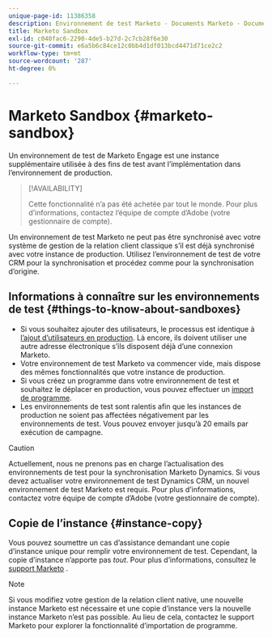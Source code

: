 ```yaml
---
unique-page-id: 11386358
description: Environnement de test Marketo - Documents Marketo - Documentation du produit
title: Marketo Sandbox
exl-id: c040fac6-2290-4de5-b27d-2c7cb28f6e30
source-git-commit: e6a5b6c84ce12c0bb4d1df013bcd4471d71ce2c2
workflow-type: tm+mt
source-wordcount: '287'
ht-degree: 0%

---
```


# Marketo Sandbox {#marketo-sandbox}

Un environnement de test de Marketo Engage est une instance supplémentaire utilisée à des fins de test avant l’implémentation dans l’environnement de production.

>[!AVAILABILITY]
>
>Cette fonctionnalité n’a pas été achetée par tout le monde. Pour plus d’informations, contactez l’équipe de compte d’Adobe (votre gestionnaire de compte).

Un environnement de test Marketo ne peut pas être synchronisé avec votre système de gestion de la relation client classique s’il est déjà synchronisé avec votre instance de production. Utilisez l’environnement de test de votre CRM pour la synchronisation et procédez comme pour la synchronisation d’origine.

## Informations à connaître sur les environnements de test {#things-to-know-about-sandboxes}

* Si vous souhaitez ajouter des utilisateurs, le processus est identique à [l’ajout d’utilisateurs en production](/help/marketo/product-docs/administration/users-and-roles/managing-marketo-users.md#create-users). Là encore, ils doivent utiliser une autre adresse électronique s’ils disposent déjà d’une connexion Marketo.
* Votre environnement de test Marketo va commencer vide, mais dispose des mêmes fonctionnalités que votre instance de production.
* Si vous créez un programme dans votre environnement de test et souhaitez le déplacer en production, vous pouvez effectuer un [import de programme](/help/marketo/product-docs/core-marketo-concepts/programs/working-with-programs/import-a-program.md).
* Les environnements de test sont ralentis afin que les instances de production ne soient pas affectées négativement par les environnements de test. Vous pouvez envoyer jusqu’à 20 emails par exécution de campagne.

>[!CAUTION]
>
>Actuellement, nous ne prenons pas en charge l’actualisation des environnements de test pour la synchronisation Marketo Dynamics. Si vous devez actualiser votre environnement de test Dynamics CRM, un nouvel environnement de test Marketo est requis. Pour plus d’informations, contactez votre équipe de compte d’Adobe (votre gestionnaire de compte).

## Copie de l’instance {#instance-copy}

Vous pouvez soumettre un cas d’assistance demandant une copie d’instance unique pour remplir votre environnement de test. Cependant, la copie d’instance n’apporte pas _tout_. Pour plus d’informations, consultez le [support Marketo](https://nation.marketo.com/t5/Support/ct-p/Support) .

>[!NOTE]
>
>Si vous modifiez votre gestion de la relation client native, une nouvelle instance Marketo est nécessaire et une copie d’instance vers la nouvelle instance Marketo n’est pas possible. Au lieu de cela, contactez le support Marketo pour explorer la fonctionnalité d’importation de programme.
